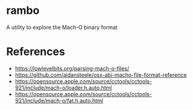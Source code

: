 # rambo
A utility to explore the Mach-O binary format

# References
* https://lowlevelbits.org/parsing-mach-o-files/
* https://github.com/aidansteele/osx-abi-macho-file-format-reference
* https://opensource.apple.com/source/cctools/cctools-921/include/mach-o/loader.h.auto.html
* https://opensource.apple.com/source/cctools/cctools-921/include/mach-o/fat.h.auto.html
